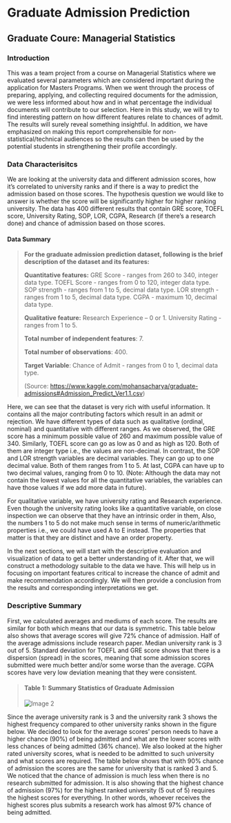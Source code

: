 # Graduate Admission Prediction
## Graduate Coure: Managerial Statistics

### Introduction 

This was a team project from a course on Managerial Statistics where we evaluated several parameters which are considered important during the application for Masters Programs. When we went through the process of preparing, applying, and collecting required documents for the admission, we were less informed about how and in what percentage the individual documents will contribute to our selection. Here in this study, we will try to find interesting pattern on how different features relate to chances of admit. The results will surely reveal something insightful. In addition, we have emphasized on making this report comprehensible for non-statistical/technical audiences so the results can then be used by the potential students in strengthening their profile accordingly.

### Data Characterisitcs

We are looking at the university data and different admission scores, how it’s correlated to university ranks and if there is a way to predict the admission based on those scores. The hypothesis question we would like to answer is whether the score will be significantly higher for higher ranking university. The data has 400 different results that contain GRE score, TOEFL score, University Rating, SOP, LOR, CGPA, Research (if there’s a research done) and chance of admission based on those scores. 

#### Data Summary

> **For the graduate admission prediction dataset, following is the brief description of the dataset and its features:**
> 
> **Quantitative features:**
> GRE Score - ranges from 260 to 340, integer data type.
> TOEFL Score - ranges from 0 to 120, integer data type.
> SOP strength - ranges from 1 to 5, decimal data type.
> LOR strength - ranges from 1 to 5, decimal data type.
> CGPA - maximum 10, decimal data type.
> 
> **Qualitative feature:** 
> Research Experience – 0 or 1.
> University Rating - ranges from 1 to 5.
> 
> **Total number of independent features**: 7.
> 
> **Total number of observations**: 400.
> 
> **Target Variable**: Chance of Admit - ranges from 0 to 1, decimal data type.
> 
> (Source: https://www.kaggle.com/mohansacharya/graduate-admissions#Admission_Predict_Ver1.1.csv)

Here, we can see that the dataset is very rich with useful information. It contains all the major contributing factors which result in an admit or rejection. We have different types of data such as qualitative (ordinal, nominal) and quantitative with different ranges. As we observed, the GRE score has a minimum possible value of 260 and maximum possible value of 340. Similarly, TOEFL score can go as low as 0 and as high as 120. Both of them are integer type i.e., the values are non-decimal. In contrast, the SOP and LOR strength variables are decimal variables. They can go up to one decimal value. Both of them ranges from 1 to 5. At last, CGPA can have up to two decimal values, ranging from 0 to 10. (Note: Although the data may not contain the lowest values for all the quantitative variables, the variables can have those values if we add more data in future).

For qualitative variable, we have university rating and Research experience. Even though the university rating looks like a quantitative variable, on close inspection we can observe that they have an intrinsic order in them, Also, the numbers 1 to 5 do not make much sense in terms of numeric/arithmetic properties i.e., we could have used A to E instead. The properties that matter is that they are distinct and have an order property. 

In the next sections, we will start with the descriptive evaluation and visualization of data to get a better understanding of it. After that, we will construct a methodology suitable to the data we have. This will help us in focusing on important features critical to increase the chance of admit and make recommendation accordingly. We will then provide a conclusion from the results and corresponding interpretations we get.

### Descriptive Summary

First, we calculated averages and mediums of each score. The results are similar for both which means that our data is symmetric. This table below also shows that average scores will give 72% chance of admission. Half of the average admissions include research paper. Median university rank is 3 out of 5. Standard deviation for TOEFL and GRE score shows that there is a dispersion (spread) in the scores, meaning that some admission scores submitted were much better and/or some worse than the average. CGPA scores have very low deviation meaning that they were consistent. 

<p align="center">

>#### Table 1: Summary Statistics of Graduate Admission
>
>![Image 2](https://user-images.githubusercontent.com/37155988/92817880-11a62800-f395-11ea-86c0-d340afc44165.png)

</p>

Since the average university rank is 3 and the university rank 3 shows the highest frequency compared to other university ranks shown in the figure below. We decided to look for the average scores’ person needs to have a higher chance (90%) of being admitted and what are the lower scores with less chances of being admitted (36% chance). We also looked at the higher rated university scores, what is needed to be admitted to such university and what scores are required. The table below shows that with 90% chance of admission the scores are the same for university that is ranked 3 and 5. We noticed that the chance of admission is much less when there is no research submitted for admission. It is also showing that the highest chance of admission (97%) for the highest ranked university (5 out of 5) requires the highest scores for everything. In other words, whoever receives the highest scores plus submits a research work has almost 97% chance of being admitted. 
